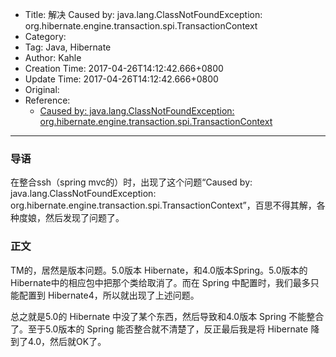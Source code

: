 - Title: 解决 Caused by: java.lang.ClassNotFoundException: org.hibernate.engine.transaction.spi.TransactionContext
- Category:
- Tag: Java, Hibernate
- Author: Kahle
- Creation Time: 2017-04-26T14:12:42.666+0800
- Update Time: 2017-04-26T14:12:42.666+0800
- Original:
- Reference:
    - [Caused by: java.lang.ClassNotFoundException: org.hibernate.engine.transaction.spi.TransactionContext](http://blog.csdn.net/mr_pang/article/details/50623533)

---


### 导语

在整合ssh（spring mvc的）时，出现了这个问题“Caused by: java.lang.ClassNotFoundException: org.hibernate.engine.transaction.spi.TransactionContext”，百思不得其解，各种度娘，然后发现了问题了。


### 正文

TM的，居然是版本问题。5.0版本 Hibernate，和4.0版本Spring。5.0版本的Hibernate中的相应包中把那个类给取消了。而在 Spring 中配置时，我们最多只能配置到 Hibernate4，所以就出现了上述问题。

总之就是5.0的 Hibernate 中没了某个东西，然后导致和4.0版本 Spring 不能整合了。至于5.0版本的 Spring 能否整合就不清楚了，反正最后我是将 Hibernate 降到了4.0，然后就OK了。


